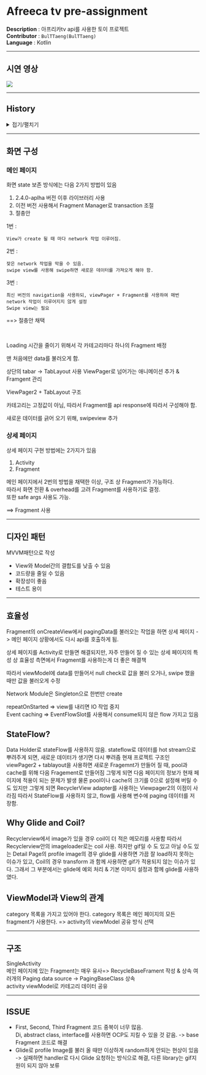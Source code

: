 # Afreeca tv pre-assignment

**Description** : 아프리카tv api를 사용한 토이 프로젝트  
**Contributor** : `BulTTaeng(BulTTaeng)`  
**Language** : Kotlin   

---

## 시연 영상

![](https://github.com/BulTTaeng/afreeca/blob/master/testing.gif)

---  

## History

<details>
<summary>접기/펼치기</summary><br>  

`2023-01-04`  
- init
- Api 호출 부, data class 구현

`2023-01-05`  
- view 구조 설정
- dynamic하게 category 호출
- EventFlow 추가
- repeatOnLifeCycle 추가 
- 방송 데이터 가져오기
- 방송 데이터 view적용z
- paging 적용
- swipe view 추가

`2023-01-06`  
- 디테일 페이지 구현
- glide error 해결

`2023-01-07`  
- recycler view item view 수정
- paging data source 분할
- paging data source들 wrap
- Fragment 코드 중복 해결
- recycler item에 carview 적용

`2023-01-08`  
- Paging end page 조절
- Paging footer 추가
- 네트워크 연결 check 추가
- Unit test 추가

`2023-03-31`  
- 메모리 누수 방지를 위한 view binding release
- loading state 동기화

</details>

---  

## 화면 구성  

### 메인 페이지  

화면 state 보존 방식에는 다음 2가지 방법이 있음

1. 2.4.0-aplha 버전 이후 라이브러리 사용
2. 이전 버전 사용해서 Fragment Manager로 transaction 조절
3. 절충안


1번 :

    View가 create 될 때 마다 network 작업 이루어짐.

2번 : 

    잦은 network 작업을 막을 수 있음.  
    swipe view를 사용해 swipe하면 새로운 데이터를 가져오게 해야 함.
    

3번 : 

    최신 버전의 navigation을 사용하되, viewPager + Fragment를 사용하여 매번 network 작업이 이루어지지 않게 설정  
    Swipe view는 필요


==> 절충안 채택

</br>

Loading 시간을 줄이기 위해서 각 카테고리마다 하나의 Fragment 배정

맨 처음에만 data를 불러오게 함.  

상단의 tabar -> TabLayout 사용
ViewPager로 넘어가는 애니메이션 추가 & Framgent 관리

ViewPager2 + TabLayout 구조  

카테고리는 고정값이 아님, 따라서 Fragment를 api response에 따라서 구성해야 함.


새로운 데이터를 긁어 오기 위해, swipeview 추가


### 상세 페이지  

상세 페이지 구현 방법에는 2가지가 있음

1. Activity
2. Fragment


메인 페이지에서 2번의 방법을 채택한 이상, 구조 상 Fragment가 가능하다.  
따라서 화면 전환 & overhead를 고려 Fragment를 사용하기로 결정.  
또한 safe args 사용도 가능.  

==> Fragment 사용

---  

## 디자인 패턴   

MVVM패턴으로 작성 

- View와 Model간의 결합도를 낮출 수 있음
- 코드량을 줄일 수 있음
- 확장성이 좋음
- 테스트 용이

---

## 효율성   

Fragment의 onCreateView에서 pagingData를 불러오는 작업을 하면 상세 페이지 -> 메인 페이지 상황에서도 다시 api를 호출하게 됨.  

상세 페이지를 Activity로 만들면 해결되지만, 자주 만들어 질 수 있는 상세 페이지의 특성 상 효율성 측면에서 Fragment를 사용하는게 더 좋은 해결책  

따라서 viewModel에 data를 만들어서 null check로 값을 불러 오거나, swipe 했을 때만 값을 불러오게 수정  

Network Module은 Singleton으로 한번만 create  

repeatOnStarted => view를 내리면 IO 작업 중지  
Event caching => EventFlowSlot를 사용해서 consume되지 않은 flow 가지고 있음


## StateFlow?

Data Holder로 stateFlow를 사용하지 않음.
stateflow로 데이터를 hot stream으로 뿌려주게 되면, 새로운 데이터가 생기면 다시 뿌려줌
현재 프로젝트 구조인 viewPager2 + tablayout을 사용하면 새로운 Fragemnt가 만들어 질 때,
pool과 cache를 위해 다음 Fragement로 만들어짐
그렇게 되면 다음 페이지의 정보가 현재 페이지에 적용이 되는 문제가 발생
물론 pool이나 cache의 크기를 0으로 설정해 버릴 수도 있지만 그렇게 되면 RecyclerView adapter를
사용하는 Viewpager2의 이점이 사라짐
따라서 StateFlow를 사용하지 않고, flow를 사용해 변수에 paging 데이터를 저장함.


## Why Glide and Coil?

Recyclerview에서 image가 있을 경우 coil이 더 적은 메모리를 사용함
따라서 Recyclerview안의 imageloader로는 coil 사용.
하지만 gif일 수 도 있고 아닐 수도 있는 Detail Page의 profile image의 경우
glide를 사용하면 가끔 잘 load하지 못하는 이슈가 있고, 
Coil의 경우 transform 과 함께 사용하면 gif가 적용되지 않는 이슈가 있다.
그래서 그 부분에서는 glide에 예외 처리 & 기본 이미지 설정과 함께
glide를 사용하였다. 

## ViewModel과 View의 관계   

category 목록을 가지고 있어야 한다.
category 목록은 메인 페이지의 모든 fragment가 사용한다.
=> activity의 viewModel 공유 방식 선택

---

## 구조  

SingleActivity  
메인 페이지에 있는 Fragment는 매우 유사=> RecycleBaseFrament 작성 & 상속
여러개의 Paging data source  -> PagingBaseClass 상속  
activity viewModel로 카테고리 데이터 공유

---

## ISSUE
- First, Second, Third Fragment 코드 중복이 너무 많음.  
Di, abstract class, interface를 사용하면 OCP도 지킬 수 있을 것 같음. -> base Fragment 코드로 해결
- Glide로 profile Image를 불러 올 때만 이상하게 random하게 안되는 현상이 있음 -> 실패하면 handler로 다시 Glide 요청하는 방식으로 해결, 다른 library는 gif지원이 되지 않아 보류
